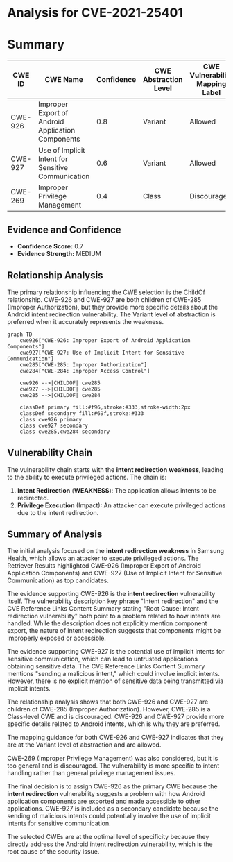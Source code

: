 # Analysis for CVE-2021-25401

# Summary
| CWE ID | CWE Name | Confidence | CWE Abstraction Level | CWE Vulnerability Mapping Label | CWE-Vulnerability Mapping Notes |
|---|---|---|---|---|---|
| CWE-926 | Improper Export of Android Application Components | 0.8 | Variant | Allowed | Primary CWE |
| CWE-927 | Use of Implicit Intent for Sensitive Communication | 0.6 | Variant | Allowed | Secondary Candidate |
| CWE-269 | Improper Privilege Management | 0.4 | Class | Discouraged | Secondary Candidate |

## Evidence and Confidence

*   **Confidence Score:** 0.7
*   **Evidence Strength:** MEDIUM

## Relationship Analysis
The primary relationship influencing the CWE selection is the ChildOf relationship. CWE-926 and CWE-927 are both children of CWE-285 (Improper Authorization), but they provide more specific details about the Android intent redirection vulnerability. The Variant level of abstraction is preferred when it accurately represents the weakness.

```mermaid
graph TD
    cwe926["CWE-926: Improper Export of Android Application Components"]
    cwe927["CWE-927: Use of Implicit Intent for Sensitive Communication"]
    cwe285["CWE-285: Improper Authorization"]
    cwe284["CWE-284: Improper Access Control"]

    cwe926 -->|CHILDOF| cwe285
    cwe927 -->|CHILDOF| cwe285
    cwe285 -->|CHILDOF| cwe284

    classDef primary fill:#f96,stroke:#333,stroke-width:2px
    classDef secondary fill:#69f,stroke:#333
    class cwe926 primary
    class cwe927 secondary
    class cwe285,cwe284 secondary
```

## Vulnerability Chain
The vulnerability chain starts with the **intent redirection** **weakness**, leading to the ability to execute privileged actions. The chain is:

1.  **Intent Redirection** (**WEAKNESS**): The application allows intents to be redirected.
2.  **Privilege Execution** (Impact): An attacker can execute privileged actions due to the intent redirection.

## Summary of Analysis
The initial analysis focused on the **intent redirection** **weakness** in Samsung Health, which allows an attacker to execute privileged actions. The Retriever Results highlighted CWE-926 (Improper Export of Android Application Components) and CWE-927 (Use of Implicit Intent for Sensitive Communication) as top candidates.

The evidence supporting CWE-926 is the **intent redirection** vulnerability itself. The vulnerability description key phrase "Intent redirection" and the CVE Reference Links Content Summary stating "Root Cause: Intent redirection vulnerability" both point to a problem related to how intents are handled. While the description does not explicitly mention component export, the nature of intent redirection suggests that components might be improperly exposed or accessible.

The evidence supporting CWE-927 is the potential use of implicit intents for sensitive communication, which can lead to untrusted applications obtaining sensitive data. The CVE Reference Links Content Summary mentions "sending a malicious intent," which could involve implicit intents. However, there is no explicit mention of sensitive data being transmitted via implicit intents.

The relationship analysis shows that both CWE-926 and CWE-927 are children of CWE-285 (Improper Authorization). However, CWE-285 is a Class-level CWE and is discouraged. CWE-926 and CWE-927 provide more specific details related to Android intents, which is why they are preferred.

The mapping guidance for both CWE-926 and CWE-927 indicates that they are at the Variant level of abstraction and are allowed.

CWE-269 (Improper Privilege Management) was also considered, but it is too general and is discouraged. The vulnerability is more specific to intent handling rather than general privilege management issues.

The final decision is to assign CWE-926 as the primary CWE because the **intent redirection** vulnerability suggests a problem with how Android application components are exported and made accessible to other applications. CWE-927 is included as a secondary candidate because the sending of malicious intents could potentially involve the use of implicit intents for sensitive communication.

The selected CWEs are at the optimal level of specificity because they directly address the Android intent redirection vulnerability, which is the root cause of the security issue.